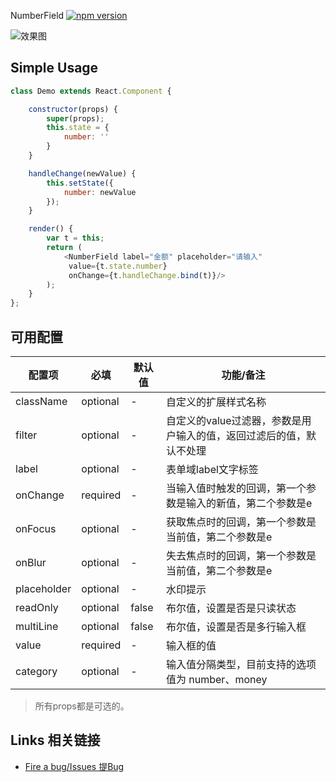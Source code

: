 NumberField [![npm version](https://badge.fury.io/js/tingle-number-field.svg)](http://badge.fury.io/js/tingle-number-field)

![效果图]()

## Simple Usage

```js
class Demo extends React.Component {

    constructor(props) {
        super(props);
        this.state = {
            number: ''
        }
    }

    handleChange(newValue) {
        this.setState({
            number: newValue
        });
    }

    render() {
        var t = this;
        return (
            <NumberField label="金额" placeholder="请输入"
             value={t.state.number}
             onChange={t.handleChange.bind(t)}/>
        );
    }
};

```

## 可用配置

| 配置项 | 必填 | 默认值 | 功能/备注 |
|---|----|---|----|
|className|optional|-|自定义的扩展样式名称|
|filter|optional|-|自定义的value过滤器，参数是用户输入的值，返回过滤后的值，默认不处理|
|label|optional|-|表单域label文字标签|
|onChange|required|-|当输入值时触发的回调，第一个参数是输入的新值，第二个参数是e|
|onFocus|optional|-|获取焦点时的回调，第一个参数是当前值，第二个参数是e|
|onBlur|optional|-|失去焦点时的回调，第一个参数是当前值，第二个参数是e|
|placeholder|optional|-|水印提示|
|readOnly|optional|false|布尔值，设置是否是只读状态|
|multiLine|optional|false|布尔值，设置是否是多行输入框|
|value|required|-|输入框的值|
|category|optional|-|输入值分隔类型，目前支持的选项值为 number、money|

> 所有props都是可选的。


## Links 相关链接

- [Fire a bug/Issues 提Bug](http://github.com/tinglejs/tingle-number-field/issues)